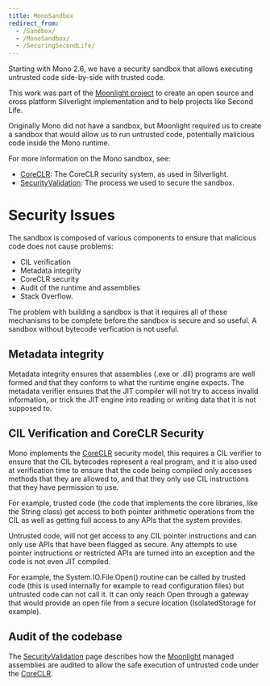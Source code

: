 ```yaml
---
title: MonoSandbox
redirect_from:
  - /Sandbox/
  - /MonoSandbox/
  - /SecuringSecondLife/
---
```


Starting with Mono 2.6, we have a security sandbox that allows executing untrusted code side-by-side with trusted code.

This work was part of the [Moonlight project](/docs/web/moonlight/) to create an open source and cross platform Silverlight implementation and to help projects like Second Life.

Originally Mono did not have a sandbox, but Moonlight required us to create a sandbox that would allow us to run untrusted code, potentially malicious code inside the Mono runtime.

For more information on the Mono sandbox, see:

-   [CoreCLR](/docs/advanced/coreclr/): The CoreCLR security system, as used in Silverlight.
-   [SecurityValidation](/archived/securityvalidation "SecurityValidation"): The process we used to secure the sandbox.

Security Issues
===============

The sandbox is composed of various components to ensure that malicious code does not cause problems:

-   CIL verification
-   Metadata integrity
-   CoreCLR security
-   Audit of the runtime and assemblies
-   Stack Overflow.

The problem with building a sandbox is that it requires all of these mechanisms to be complete before the sandbox is secure and so useful. A sandbox without bytecode verfication is not useful.

Metadata integrity
------------------

Metadata integrity ensures that assemblies (.exe or .dll) programs are well formed and that they conform to what the runtime engine expects. The metadata verifier ensures that the JIT compiler will not try to access invalid information, or trick the JIT engine into reading or writing data that it is not supposed to.

CIL Verification and CoreCLR Security
-------------------------------------

Mono implements the [CoreCLR](/docs/advanced/coreclr/) security model, this requires a CIL verifier to ensure that the CIL bytecodes represent a real program, and it is also used at verification time to ensure that the code being compiled only accesses methods that they are allowed to, and that they only use CIL instructions that they have permission to use.

For example, trusted code (the code that implements the core libraries, like the String class) get access to both pointer arithmetic operations from the CIL as well as getting full access to any APIs that the system provides.

Untrusted code, will not get access to any CIL pointer instructions and can only use APIs that have been flagged as secure. Any attempts to use pointer instructions or restricted APIs are turned into an exception and the code is not even JIT compiled.

For example, the System.IO.File.Open() routine can be called by trusted code (this is used internally for example to read configuration files) but untrusted code can not call it. It can only reach Open through a gateway that would provide an open file from a secure location (IsolatedStorage for example).

Audit of the codebase
---------------------

The [SecurityValidation](/archived/securityvalidation "SecurityValidation") page describes how the [Moonlight](/docs/web/moonlight/) managed assemblies are audited to allow the safe execution of untrusted code under the [CoreCLR](/docs/advanced/coreclr/).

